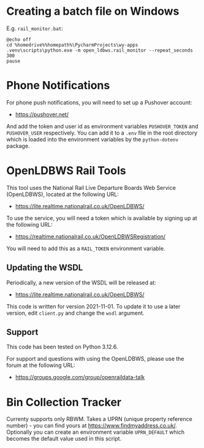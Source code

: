Creating a batch file on Windows
========================
E.g. `rail_monitor.bat`:
```commandline
@echo off
cd %homedrive%%homepath%\PycharmProjects\wy-apps
.venv\scripts\python.exe -m open_ldbws.rail_monitor --repeat_seconds 300
pause
```

Phone Notifications
========================

For phone push notifications, you will need to set up a Pushover account:
* https://pushover.net/

And add the token and user id as environment variables `PUSHOVER_TOKEN` and 
`PUSHOVER_USER` respectively. You can add it to
a `.env` file in the root directory which is loaded into the environment variables
by the `python-dotenv` package.

OpenLDBWS Rail Tools
========================

This tool uses the National Rail Live
Departure Boards Web Service (OpenLDBWS), located at the following URL:
* https://lite.realtime.nationalrail.co.uk/OpenLDBWS/

To use the service, you will need a token which is available by
signing up at the following URL:
* https://realtime.nationalrail.co.uk/OpenLDBWSRegistration/

You will need to add this as a `RAIL_TOKEN` environment variable.

Updating the WSDL
-----------------

Periodically, a new version of the WSDL will be released at:

* https://lite.realtime.nationalrail.co.uk/OpenLDBWS/

This code is written for version 2021-11-01.  To update it to use a
later version, edit `client.py` and change the `wsdl` argument.  

Support
-------

This code has been tested on Python 3.12.6.

For support and questions with using the OpenLDBWS, please use the
forum at the following URL:
 
 * https://groups.google.com/group/openraildata-talk


Bin Collection Tracker
========================
Currenty supports only RBWM.
Takes a UPRN (unique property reference number) - you can find yours at https://www.findmyaddress.co.uk/.
Optionally you can create an environment variable `UPRN_DEFAULT` which
becomes the default value used in this script.